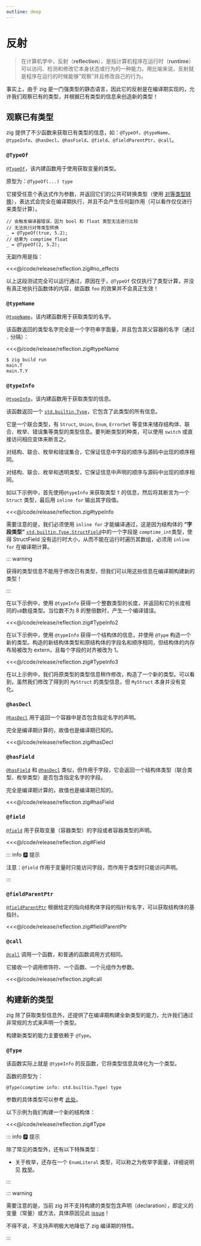 ```yaml
---
outline: deep
---
```


# 反射

> 在计算机学中，反射（**reflection**），是指计算机程序在运行时（**runtime**）可以访问、检测和修改它本身状态或行为的一种能力。用比喻来说，反射就是程序在运行的时候能够“观察”并且修改自己的行为。

事实上，由于 zig 是一门强类型的静态语言，因此它的反射是在编译期实现的，允许我们观察已有的类型，并根据已有类型的信息来创造新的类型！

## 观察已有类型

zig 提供了不少函数来获取已有类型的信息，如：`@TypeOf`、`@typeName`、`@typeInfo`、`@hasDecl`、`@hasField`、`@field`、`@fieldParentPtr`、`@call`。

### `@TypeOf`

[`@TypeOf`](https://ziglang.org/documentation/master/#TypeOf)，该内建函数用于使用获取变量的类型。

原型为：`@TypeOf(...) type`

它接受任意个表达式作为参数，并返回它们的公共可转换类型（使用 [对等类型转换](../advanced/type_cast.md#对等类型转换)），表达式会完全在编译期执行，并且不会产生任何副作用（可以看作仅仅进行来类型计算）。

```zig
// 会触发编译器错误，因为 bool 和 float 类型无法进行比较
// 无法执行对等类型转换
_ = @TypeOf(true, 5.2);
// 结果为 comptime_float
_ = @TypeOf(2, 5.2);
```

无副作用是指：

<<<@/code/release/reflection.zig#no_effects

以上这段测试完全可以运行通过，原因在于，`@TypeOf` 仅仅执行了类型计算，并没有真正地执行函数体的内容，故函数 `foo` 的效果并不会真正生效！

### `@typeName`

[`@typeName`](https://ziglang.org/documentation/master/#typeName)，该内建函数用于获取类型的名字。

该函数返回的类型名字完全是一个字符串字面量，并且包含其父容器的名字（通过 `.` 分隔）：

<<<@/code/release/reflection.zig#typeName

```sh
$ zig build run
main.T
main.T.Y
```

### `@typeInfo`

[`@typeInfo`](https://ziglang.org/documentation/master/#typeInfo)，该内建函数用于获取类型的信息。

该函数返回一个 [`std.builtin.Type`](https://ziglang.org/documentation/master/std/#std.builtin.Type)，它包含了此类型的所有信息。

它是一个联合类型，有 `Struct`, `Union`, `Enum`, `ErrorSet` 等变体来储存结构体、联合、枚举、错误集等类型的类型信息。要判断类型的种类，可以使用 `switch` 或直接访问相应变体来断言之。

对结构、联合、枚举和错误集合，它保证信息中字段的顺序与源码中出现的顺序相同。

对结构、联合、枚举和透明类型，它保证信息中声明的顺序与源码中出现的顺序相同。

如以下示例中，首先使用`@typeInfo` 来获取类型 `T` 的信息，然后将其断言为一个 `Struct` 类型，最后用 `inline for` 输出其字段值。

<<<@/code/release/reflection.zig#typeInfo

需要注意的是，我们必须使用 `inline for` 才能编译通过，这是因为结构体的 **“字段类型”** [`std.builtin.Type.StructField`](https://ziglang.org/documentation/master/std/#std.builtin.Type.StructField)中的一个字段是 `comptime_int`类型，使得 StructField 没有运行时大小，从而不能在运行时遍历其数组，必须用 `inline for` 在编译期计算。

::: warning

获得的类型信息不能用于修改已有类型，但我们可以用这些信息在编译期构建新的类型！

:::

在以下示例中，使用 `@typeInfo` 获得一个整数类型的长度，并返回和它的长度相同的`u8`数组类型。当位数不为 8 的整倍数时，产生一个编译错误。

<<<@/code/release/reflection.zig#TypeInfo2

在以下示例中，使用 `@typeInfo` 获得一个结构体的信息，并使用 `@Type` 构造一个新的类型。构造的新结构体类型和原结构体的字段名和顺序相同，但结构体的内存布局被改为 extern，且每个字段的对齐被改为 1。

<<<@/code/release/reflection.zig#TypeInfo3

在以上示例中，我们将原类型的类型信息稍作修改，构造了一个新的类型。可以看到，虽然我们修改了得到的 `MyStruct` 的类型信息，但 `MyStruct` 本身并没有变化。

### `@hasDecl`

[`@hasDecl`](https://ziglang.org/documentation/master/#hasDecl) 用于返回一个容器中是否包含指定名字的声明。

完全是编译期计算的，故值也是编译期已知的。

<<<@/code/release/reflection.zig#hasDecl

### `@hasField`

[`@hasField`](https://ziglang.org/documentation/master/#hasField) 和 [`@hasDecl`](https://ziglang.org/documentation/master/#hasDecl) 类似，但作用于字段，它会返回一个结构体类型（联合类型、枚举类型）是否包含指定名字的字段。

完全是编译期计算的，故值也是编译期已知的。

<<<@/code/release/reflection.zig#hasField

### `@field`

[`@field`](https://ziglang.org/documentation/master/#field) 用于获取变量（容器类型）的字段或者容器类型的声明。

<<<@/code/release/reflection.zig#Field

::: info 🅿️ 提示

注意：`@field` 作用于变量时只能访问字段，而作用于类型时只能访问声明。

:::

### `@fieldParentPtr`

[`@fieldParentPtr`](https://ziglang.org/documentation/master/#fieldParentPtr) 根据给定的指向结构体字段的指针和名字，可以获取结构体的基指针。

<<<@/code/release/reflection.zig#fieldParentPtr

### `@call`

[`@call`](https://ziglang.org/documentation/master/#call) 调用一个函数，和普通的函数调用方式相同。

它接收一个调用修饰符、一个函数、一个元组作为参数。

<<<@/code/release/reflection.zig#call

## 构建新的类型

zig 除了获取类型信息外，还提供了在编译期构建全新类型的能力，允许我们通过非常规的方式来声明一个类型。

构建新类型的能力主要依赖于 `@Type`。

### `@Type`

该函数实际上就是 `@typeInfo` 的反函数，它将类型信息具体化为一个类型。

函数的原型为：

`@Type(comptime info: std.builtin.Type) type`

参数的具体类型可以参考 [此处](https://ziglang.org/documentation/master/std/#std.builtin.Type)。

以下示例为我们构建一个新的结构体：

<<<@/code/release/reflection.zig#Type

::: info 🅿️ 提示

除了常见的类型外，还有以下特殊类型：

- 关于枚举，还存在一个 `EnumLiteral` 类型，可以称之为枚举字面量，详细说明见 [枚举](../basic/advanced_type/enum.md#enumliteral)。

:::

::: warning

需要注意的是，当前 zig 并不支持构建的类型包含声明（declaration），即定义的变量（常量）或方法，具体原因见此 [issue](https://github.com/ziglang/zig/issues/6709)！

不得不说，不支持声明极大地降低了 zig 编译期的特性。

:::
